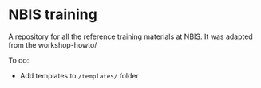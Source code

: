 # NBIS training
A repository for all the reference training materials at NBIS. It was adapted from the workshop-howto/

To do:
- Add templates to `/templates/` folder

